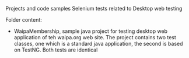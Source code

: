 Projects and code samples Selenium tests related to Desktop web testing

Folder content:
- WaipaMembership, sample java project for testing desktop web application of teh waipa.org web site. The project contains two test classes, one which is a standard java application, the second is based on TestNG. Both tests are identical
